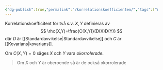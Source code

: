 ```yaml
---
{"dg-publish":true,"permalink":"/korrelationskoefficienten/","tags":["matematiskstatistik"]}
---
```


Korrelationskoefficitent för två s.v. $X,Y$ definieras av
$$
\rho(X,Y)=\frac{C(X,Y)}{D(X)D(Y)}
$$
där $D$ är [[Standardavvikelse\|Standardavvikelse]] och $C$ är [[Kovarians\|kovarians]].

Om $C(X,Y)=0$ säges $X$ och $Y$ vara *okorrolerade*.

> Om $X$ och $Y$ är oberoende så är de också okorrolerade